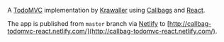 A [TodoMVC](http://todomvc.com/) implementation by [Krawaller](http://blog.krawaller.se) using [Callbags](https://github.com/callbag/callbag) and [React](https://https://reactjs.org/).

The app is published from `master` branch via [Netlify](https://netlify.com) to [http://callbag-todomvc-react.netlify.com/](http://callbag-todomvc-react.netlify.com/).

